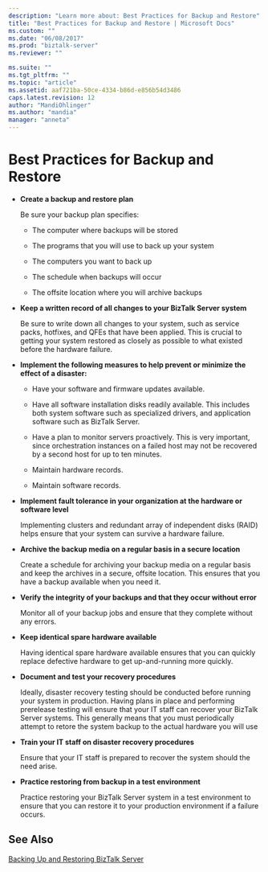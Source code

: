 ```yaml
---
description: "Learn more about: Best Practices for Backup and Restore"
title: "Best Practices for Backup and Restore | Microsoft Docs"
ms.custom: ""
ms.date: "06/08/2017"
ms.prod: "biztalk-server"
ms.reviewer: ""

ms.suite: ""
ms.tgt_pltfrm: ""
ms.topic: "article"
ms.assetid: aaf721ba-50ce-4334-b86d-e856b54d3486
caps.latest.revision: 12
author: "MandiOhlinger"
ms.author: "mandia"
manager: "anneta"
---
```

# Best Practices for Backup and Restore
-   **Create a backup and restore plan**  
  
     Be sure your backup plan specifies:  
  
    -   The computer where backups will be stored  
  
    -   The programs that you will use to back up your system  
  
    -   The computers you want to back up  
  
    -   The schedule when backups will occur  
  
    -   The offsite location where you will archive backups  
  
-   **Keep a written record of all changes to your BizTalk Server system**  
  
     Be sure to write down all changes to your system, such as service packs, hotfixes, and QFEs that have been applied. This is crucial to getting your system restored as closely as possible to what existed before the hardware failure.  
  
-   **Implement the following measures to help prevent or minimize the effect of a disaster:**  
  
    -   Have your software and firmware updates available.  
  
    -   Have all software installation disks readily available. This includes both system software such as specialized drivers, and application software such as BizTalk Server.  
  
    -   Have a plan to monitor servers proactively. This is very important, since orchestration instances on a failed host may not be recovered by a second host for up to ten minutes.  
  
    -   Maintain hardware records.  
  
    -   Maintain software records.  
  
-   **Implement fault tolerance in your organization at the hardware or software level**  
  
     Implementing clusters and redundant array of independent disks (RAID) helps ensure that your system can survive a hardware failure.  
  
-   **Archive the backup media on a regular basis in a secure location**  
  
     Create a schedule for archiving your backup media on a regular basis and keep the archives in a secure, offsite location. This ensures that you have a backup available when you need it.  
  
-   **Verify the integrity of your backups and that they occur without error**  
  
     Monitor all of your backup jobs and ensure that they complete without any errors.  
  
-   **Keep identical spare hardware available**  
  
     Having identical spare hardware available ensures that you can quickly replace defective hardware to get up-and-running more quickly.  
  
-   **Document and test your recovery procedures**  
  
     Ideally, disaster recovery testing should be conducted before running your system in production. Having plans in place and performing prerelease testing will ensure that your IT staff can recover your BizTalk Server systems. This generally means that you must periodically attempt to retore the system backup to the actual hardware you will use  
  
-   **Train your IT staff on disaster recovery procedures**  
  
     Ensure that your IT staff is prepared to recover the system should the need arise.  
  
-   **Practice restoring from backup in a test environment**  
  
     Practice restoring your BizTalk Server system in a test environment to ensure that you can restore it to your production environment if a failure occurs.  
  
## See Also  
 [Backing Up and Restoring BizTalk Server](../core/backing-up-and-restoring-biztalk-server.md)
